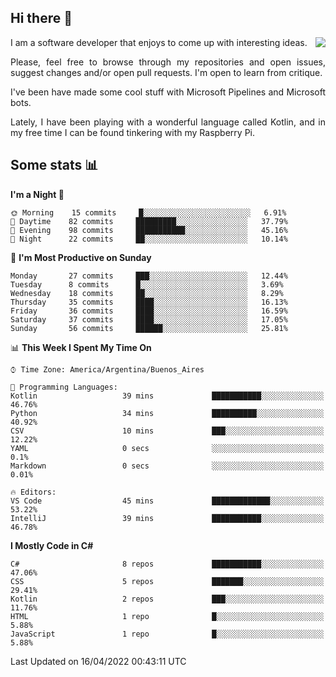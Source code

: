 ## Hi there :slightly_smiling_face:

<img src="https://github-readme-stats.vercel.app/api?username=victorgrycuk&show_icons=true&count_private=true&title_color=F7941E&icon_color=F7941E" align="right">

<p align="justify">
I am a software developer that enjoys to come up with interesting ideas.
<p/>

<p align= "justify">
Please, feel free to browse through my repositories and open issues, suggest changes and/or open pull requests. I'm open to learn from critique.
<p/>


<p align= "justify">
I've been have made some cool stuff with Microsoft Pipelines and Microsoft bots.
<p/>

<p align= "justify">
Lately, I have been playing with a wonderful language called Kotlin, and in my free time I can be found tinkering with my Raspberry Pi.
<p/>

## Some stats :bar_chart:
<!--START_SECTION:waka-->
**I'm a Night 🦉** 

```text
🌞 Morning    15 commits     █░░░░░░░░░░░░░░░░░░░░░░░░   6.91% 
🌆 Daytime    82 commits     █████████░░░░░░░░░░░░░░░░   37.79% 
🌃 Evening    98 commits     ███████████░░░░░░░░░░░░░░   45.16% 
🌙 Night      22 commits     ██░░░░░░░░░░░░░░░░░░░░░░░   10.14%

```
📅 **I'm Most Productive on Sunday** 

```text
Monday       27 commits     ███░░░░░░░░░░░░░░░░░░░░░░   12.44% 
Tuesday      8 commits      █░░░░░░░░░░░░░░░░░░░░░░░░   3.69% 
Wednesday    18 commits     ██░░░░░░░░░░░░░░░░░░░░░░░   8.29% 
Thursday     35 commits     ████░░░░░░░░░░░░░░░░░░░░░   16.13% 
Friday       36 commits     ████░░░░░░░░░░░░░░░░░░░░░   16.59% 
Saturday     37 commits     ████░░░░░░░░░░░░░░░░░░░░░   17.05% 
Sunday       56 commits     ██████░░░░░░░░░░░░░░░░░░░   25.81%

```


📊 **This Week I Spent My Time On** 

```text
⌚︎ Time Zone: America/Argentina/Buenos_Aires

💬 Programming Languages: 
Kotlin                   39 mins             ███████████░░░░░░░░░░░░░░   46.76% 
Python                   34 mins             ██████████░░░░░░░░░░░░░░░   40.92% 
CSV                      10 mins             ███░░░░░░░░░░░░░░░░░░░░░░   12.22% 
YAML                     0 secs              ░░░░░░░░░░░░░░░░░░░░░░░░░   0.1% 
Markdown                 0 secs              ░░░░░░░░░░░░░░░░░░░░░░░░░   0.01%

🔥 Editors: 
VS Code                  45 mins             █████████████░░░░░░░░░░░░   53.22% 
IntelliJ                 39 mins             ███████████░░░░░░░░░░░░░░   46.78%

```

**I Mostly Code in C#** 

```text
C#                       8 repos             ███████████░░░░░░░░░░░░░░   47.06% 
CSS                      5 repos             ███████░░░░░░░░░░░░░░░░░░   29.41% 
Kotlin                   2 repos             ███░░░░░░░░░░░░░░░░░░░░░░   11.76% 
HTML                     1 repo              █░░░░░░░░░░░░░░░░░░░░░░░░   5.88% 
JavaScript               1 repo              █░░░░░░░░░░░░░░░░░░░░░░░░   5.88%

```



 Last Updated on 16/04/2022 00:43:11 UTC
<!--END_SECTION:waka-->
